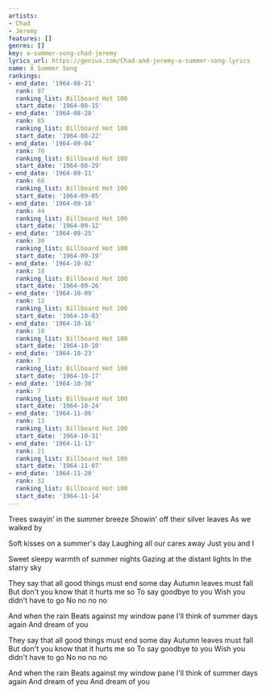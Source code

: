 ```yaml
---
artists:
- Chad
- Jeremy
features: []
genres: []
key: a-summer-song-chad-jeremy
lyrics_url: https://genius.com/Chad-and-jeremy-a-summer-song-lyrics
name: A Summer Song
rankings:
- end_date: '1964-08-21'
  rank: 97
  ranking_list: Billboard Hot 100
  start_date: '1964-08-15'
- end_date: '1964-08-28'
  rank: 85
  ranking_list: Billboard Hot 100
  start_date: '1964-08-22'
- end_date: '1964-09-04'
  rank: 70
  ranking_list: Billboard Hot 100
  start_date: '1964-08-29'
- end_date: '1964-09-11'
  rank: 60
  ranking_list: Billboard Hot 100
  start_date: '1964-09-05'
- end_date: '1964-09-18'
  rank: 44
  ranking_list: Billboard Hot 100
  start_date: '1964-09-12'
- end_date: '1964-09-25'
  rank: 30
  ranking_list: Billboard Hot 100
  start_date: '1964-09-19'
- end_date: '1964-10-02'
  rank: 18
  ranking_list: Billboard Hot 100
  start_date: '1964-09-26'
- end_date: '1964-10-09'
  rank: 12
  ranking_list: Billboard Hot 100
  start_date: '1964-10-03'
- end_date: '1964-10-16'
  rank: 10
  ranking_list: Billboard Hot 100
  start_date: '1964-10-10'
- end_date: '1964-10-23'
  rank: 7
  ranking_list: Billboard Hot 100
  start_date: '1964-10-17'
- end_date: '1964-10-30'
  rank: 7
  ranking_list: Billboard Hot 100
  start_date: '1964-10-24'
- end_date: '1964-11-06'
  rank: 13
  ranking_list: Billboard Hot 100
  start_date: '1964-10-31'
- end_date: '1964-11-13'
  rank: 21
  ranking_list: Billboard Hot 100
  start_date: '1964-11-07'
- end_date: '1964-11-20'
  rank: 32
  ranking_list: Billboard Hot 100
  start_date: '1964-11-14'
---
```

Trees swayin' in the summer breeze
Showin' off their silver leaves
As we walked by

Soft kisses on a summer's day
Laughing all our cares away
Just you and I

Sweet sleepy warmth of summer nights
Gazing at the distant lights
In the starry sky

They say that all good things must end some day
Autumn leaves must fall
But don't you know that it hurts me so
To say goodbye to you
Wish you didn't have to go
No no no no

And when the rain
Beats against my window pane
I'll think of summer days again
And dream of you

They say that all good things must end some day
Autumn leaves must fall
But don't you know that it hurts me so
To say goodbye to you
Wish you didn't have to go
No no no no

And when the rain
Beats against my window pane
I'll think of summer days again
And dream of you
And dream of you
